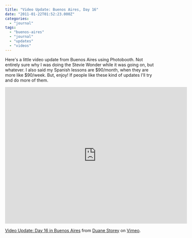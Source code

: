 ```yaml
---
title: "Video Update: Buenos Aires, Day 16"
date: "2011-01-22T01:52:23.000Z"
categories: 
  - "journal"
tags: 
  - "buenos-aires"
  - "journal"
  - "updates"
  - "videos"
---
```


Here's a little video update from Buenos Aires using Photobooth. Not entirely sure why I was doing the Stevie Wonder while it was going on, but whatever. I also said my Spanish lessons are $90/month, when they are more like $90/week. But, enjoy! If people like these kind of updates I'll try and do more of them.

<iframe src="http://player.vimeo.com/video/19053670" width="600" height="450" frameborder="0"></iframe>

[Video Update: Day 16 in Buenos Aires](http://vimeo.com/19053670) from [Duane Storey](http://vimeo.com/user3170994) on [Vimeo](http://vimeo.com).
